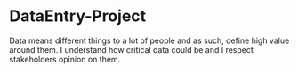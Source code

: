# DataEntry-Project
Data means different things to a lot of people and as such, define high value around them. I understand how critical data could be and I respect stakeholders opinion on them.
